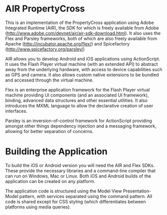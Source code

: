 AIR PropertyCross
=================

This is an implementation of the PropertyCross application using Adobe Integrated Runtime (AIR), the SDK for which is freely 
available from Adobe (http://www.adobe.com/devnet/air/air-sdk-download.html).  It also uses the Flex and Parsley frameworks, 
both of which are also freely available from Apache (http://incubator.apache.org/flex/) and Spicefactory 
(http://www.spicefactory.org/parsley/)

AIR allows you to develop Android and iOS applications using ActionScript.  It uses the Flash Player virtual
machine (with an extended API) to abstract away from the underlying hardware, with access to device capabilities such as 
GPS and camera.  It also allows custom native extensions to be bundled and accessed through the virtual machine.

Flex is an enterprise application framework for the Flash Player virtual machine providing UI components (and an associated UI
framework), binding, advanced data structures and other essential utilities.  It also introduces the MXML language to allow 
the declarative creation of user interfaces.

Parsley is an inversion-of-control framework for ActionScript providing amongst other things dependency injection and a messaging
framework, allowing for better separation of concerns.


Building the Application
========================

To build the iOS or Android version you will need the AIR and Flex SDKs.  These provide the necessary libraries and a command-line
compiler that can run on Windows, Mac or Linux.  Both iOS and Android builds of the application can be created on any platform.

The application code is structured using the Model View Presentation-Model pattern, with services separated using the command 
pattern.  All code is shared except for CSS styling (which differentiates between platforms using media queries). 

